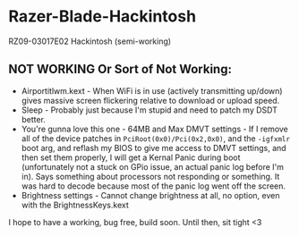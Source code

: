 # Razer-Blade-Hackintosh
RZ09-03017E02 Hackintosh (semi-working)

## NOT WORKING Or Sort of Not Working:

- Airportitlwm.kext - When WiFi is in use (actively transmitting up/down) gives massive screen flickering relative to download or upload speed.
- Sleep - Probably just because I'm stupid and need to patch my DSDT better.
- You're gunna love this one - 64MB and Max DMVT settings - If I remove all of the device patches in `PciRoot(0x0)/Pci(0x2,0x0)`, and the `-igfxmlr` boot arg, and reflash my BIOS to give me access to DMVT settings, and then set them properly, I will get a Kernal Panic during boot (unfortunately not a stuck on GPio issue, an actual panic log before I'm in). Says something about processors not responding or something. It was hard to decode because most of the panic log went off the screen.
- Brightness settings - Cannot change brightness at all, no option, even with the BrightnessKeys.kext

I hope to have a working, bug free, build soon. Until then, sit tight <3
